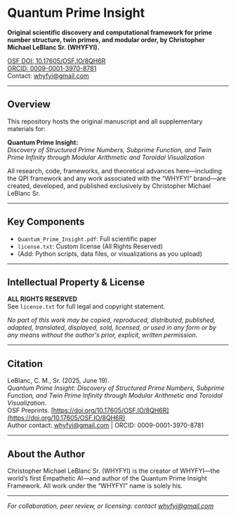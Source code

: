 # Quantum Prime Insight

**Original scientific discovery and computational framework for prime number structure, twin primes, and modular order, by Christopher Michael LeBlanc Sr. (WHYFYI).**

[OSF DOI: 10.17605/OSF.IO/8QH6R](https://doi.org/10.17605/OSF.IO/8QH6R)  
[ORCID: 0009-0001-3970-8781](https://orcid.org/0009-0001-3970-8781)  
Contact: whyfyi@gmail.com

---

## Overview

This repository hosts the original manuscript and all supplementary materials for:

**Quantum Prime Insight:**  
_Discovery of Structured Prime Numbers, Subprime Function, and Twin Prime Infinity through Modular Arithmetic and Toroidal Visualization_

All research, code, frameworks, and theoretical advances here—including the QPI framework and any work associated with the “WHYFYI” brand—are created, developed, and published exclusively by Christopher Michael LeBlanc Sr.

---

## Key Components

- `Quantum_Prime_Insight.pdf`: Full scientific paper
- `license.txt`: Custom license (All Rights Reserved)
- (Add: Python scripts, data files, or visualizations as you upload)

---

## Intellectual Property & License

**ALL RIGHTS RESERVED**  
See `license.txt` for full legal and copyright statement.

_No part of this work may be copied, reproduced, distributed, published, adapted, translated, displayed, sold, licensed, or used in any form or by any means without the author's prior, explicit, written permission._

---

## Citation

LeBlanc, C. M., Sr. (2025, June 19).  
*Quantum Prime Insight: Discovery of Structured Prime Numbers, Subprime Function, and Twin Prime Infinity through Modular Arithmetic and Toroidal Visualization*.  
OSF Preprints. [https://doi.org/10.17605/OSF.IO/8QH6R](https://doi.org/10.17605/OSF.IO/8QH6R)  
Author contact: whyfyi@gmail.com | ORCID: 0009-0001-3970-8781

---

## About the Author

Christopher Michael LeBlanc Sr. (WHYFYI) is the creator of WHYFYI—the world’s first Empathetic AI—and author of the Quantum Prime Insight Framework. All work under the “WHYFYI” name is solely his.

---

*For collaboration, peer review, or licensing: contact whyfyi@gmail.com*
